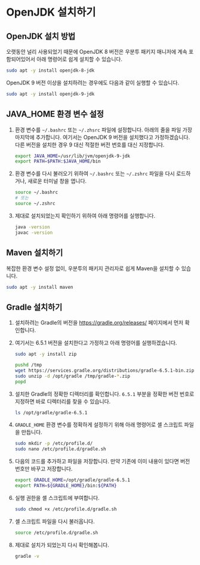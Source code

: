# OpenJDK 설치하기

## OpenJDK 설치 방법

오랫동안 널리 사용되었기 때문에 OpenJDK 8 버전은 우분투 패키지 매니저에 계속 포함되어있어서 아래 명령어로 쉽게 설치할 수 있습니다.

```bash
sudo apt -y install openjdk-8-jdk
```

OpenJDK 9 버전 이상을 설치하려는 경우에도 다음과 같이 실행할 수 있습니다.

```bash
sudo apt -y install openjdk-9-jdk
```

## JAVA_HOME 환경 변수 설정

1. 환경 변수를 `~/.bashrc` 또는 `~/.zhsrc` 파일에 설정합니다. 아래의 줄을 파일 가장 마지막에 추가합니다. 여기서는 OpenJDK 9 버전을 설치했다고 가정하겠습니다. 다른 버전을 설치한 경우 9 대신 적절한 버전 번호를 대신 지정합니다.

   ```bash
   export JAVA_HOME=/usr/lib/jvm/openjdk-9-jdk
   export PATH=$PATH:$JAVA_HOME/bin
   ```

1. 환경 변수를 다시 불러오기 위하여 `~/.bashrc` 또는 `~/.zshrc` 파일을 다시 로드하거나, 새로운 터미널 창을 엽니다.

    ```bash
    source ~/.bashrc
    # 또는
    source ~/.zshrc
    ```

1. 제대로 설치되었는지 확인하기 위하여 아래 명령어를 실행합니다.

    ```bash
    java -version
    javac -version
    ```

## Maven 설치하기

복잡한 환경 변수 설정 없이, 우분투의 패키지 관리자로 쉽게 Maven을 설치할 수 있습니다.

```bash
sudo apt -y install maven
```

## Gradle 설치하기

1. 설치하려는 Gradle의 버전을 https://gradle.org/releases/ 페이지에서 먼저 확인합니다.

1. 여기서는 6.5.1 버전을 설치한다고 가정하고 아래 명령어를 실행하겠습니다.

   ```bash
   sudo apt -y install zip

   pushd /tmp
   wget https://services.gradle.org/distributions/gradle-6.5.1-bin.zip
   sudo unzip -d /opt/gradle /tmp/gradle-*.zip
   popd
   ```

1. 설치한 Gradle의 정확한 디렉터리를 확인합니다. `6.5.1` 부분을 정확한 버전 번호로 지정하면 바로 디렉터리를 찾을 수 있습니다.

   ```bash
   ls /opt/gradle/gradle-6.5.1
   ```

1. `GRADLE_HOME` 환경 변수를 정확하게 설정하기 위해 아래 명령어로 셸 스크립트 파일을 만듭니다.

   ```bash
   sudo mkdir -p /etc/profile.d/
   sudo nano /etc/profile.d/gradle.sh
   ```

1. 다음의 코드를 추가하고 파일을 저장합니다. 만약 기존에 이미 내용이 있다면 버전 번호만 바꾸고 저장합니다.

   ```bash
   export GRADLE_HOME=/opt/gradle/gradle-6.5.1
   export PATH=${GRADLE_HOME}/bin:${PATH}
   ```

1. 실행 권한을 셸 스크립트에 부여합니다.

   ```bash
   sudo chmod +x /etc/profile.d/gradle.sh
   ```

1. 셸 스크립트 파일을 다시 불러옵니다.

   ```bash
   source /etc/profile.d/gradle.sh
   ```

1. 제대로 설치가 되었는지 다시 확인해봅니다.

   ```bash
   gradle -v
   ```
